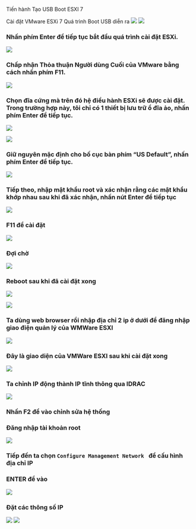 Tiến hành Tạo USB Boot ESXI 7


Cài đặt VMware ESXi 7
Quá trình Boot USB diễn ra
![](https://img001.prntscr.com/file/img001/w2htFuoZRqieQP2CUCHZZQ.png)
![](https://img001.prntscr.com/file/img001/NP83qfnkQJuUyjUL99_OqQ.png)
### Nhấn phím Enter để tiếp tục bắt đầu quá trình cài đặt ESXi.

![](https://img001.prntscr.com/file/img001/Ap89jnkGT3ieIy1kx_P2pg.png)
### Chấp nhận Thỏa thuận Người dùng Cuối của VMware bằng cách nhấn phím F11.

![](https://img001.prntscr.com/file/img001/-mcrv3jiS9OeVEvuhmDf2w.png)
### Chọn đĩa cứng mà trên đó hệ điều hành ESXi sẽ được cài đặt. Trong trường hợp này, tôi chỉ có 1 thiết bị lưu trữ ổ đĩa ảo, nhấn phím Enter để tiếp tục.

![](https://img001.prntscr.com/file/img001/5iYJl-JwSd-e5dl9rlo5Qg.png)


![](https://img001.prntscr.com/file/img001/gRYi_0ctSO-uCyU4pEh20w.png)

### Giữ nguyên mặc định cho bố cục bàn phím “US Default”, nhấn phím Enter để tiếp tục.
![](https://img001.prntscr.com/file/img001/1Fzl9tMGQGykbCyv43XTUQ.png)
### Tiếp theo, nhập mật khẩu root và xác nhận rằng các mật khẩu khớp nhau sau khi đã xác nhận, nhấn nút Enter để tiếp tục
![](https://img001.prntscr.com/file/img001/Xw-KO0iGQdaFxVxv3QXjEw.png)
### F11 để cài đặt
![](https://img001.prntscr.com/file/img001/03RlYI4XQNet8yCCaVW-vw.png)
### Đợi chờ
![](https://img001.prntscr.com/file/img001/jJfqZmeQSyKPZqrjiYY3ew.png)
### Reboot sau khi đã cài đặt xong
![](https://img001.prntscr.com/file/img001/hgQs35FHQLqDZjwLOH57Pw.png)

![](https://img001.prntscr.com/file/img001/f7P5FJ8lSBaPZIAPYZNgtA.png)
### Ta dùng web browser rồi nhập địa chỉ 2 ip ở dưới để đăng nhập giao điện quản lý của WMWare ESXI
![](https://img001.prntscr.com/file/img001/e3KzdN1PSjCEWJN4G41jPA.png)
### Đây là giao diện của VMWare ESXI sau khi cài đặt xong
![](https://img001.prntscr.com/file/img001/pqdT9h1sRMm5Ljz_hE4xpg.png)
### Ta chỉnh IP động thành IP tĩnh thông qua IDRAC
![](https://img001.prntscr.com/file/img001/e3KzdN1PSjCEWJN4G41jPA.png)
### Nhấn F2 để vào chỉnh sửa hệ thống
### Đăng nhập tài khoản root
![](https://img001.prntscr.com/file/img001/xnDaJK2fTHOXO6UgcSTBKQ.png)
### Tiếp đến ta chọn `Configure Management Network ` để cấu hình địa chỉ IP 
### ENTER để vào
![](https://img001.prntscr.com/file/img001/Unx0G6eeT8G6pvu2-AbwsA.png)
### Đặt các thông số IP
![](https://img001.prntscr.com/file/img001/jRtXdnGKQDifyvDLiFK2sQ.png)
![](https://img001.prntscr.com/file/img001/pgXv5ysUQqWItFaaN4EMYQ.png)
